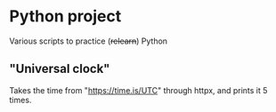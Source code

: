 # Python project

Various scripts to practice (~~relearn~~) Python

## "Universal clock"
Takes the time from "https://time.is/UTC" through httpx, and prints it 5 times.

